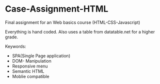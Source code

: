 # Case-Assignment-HTML

Final assignment for an Web basics course (HTML-CSS-Javascript)

Everything is hand coded. Also uses a table from datatable.net for a higher grade.

Keywords:

- SPA(Single Page application)
- DOM- Manipulation
- Responsive menu
- Semantic HTML
- Moblie compatible
